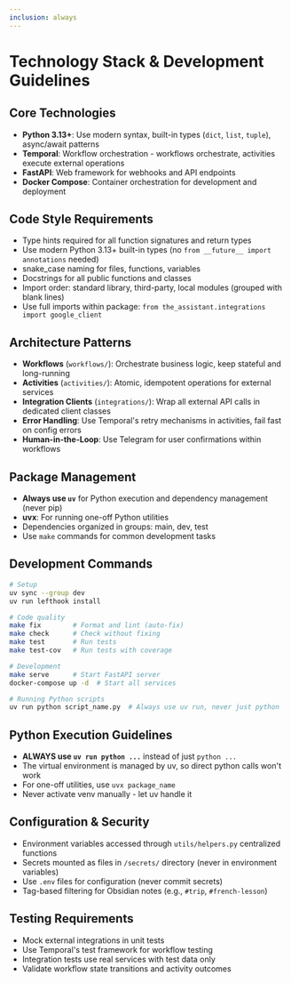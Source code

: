 ```yaml
---
inclusion: always
---
```


# Technology Stack & Development Guidelines

## Core Technologies
- **Python 3.13+**: Use modern syntax, built-in types (`dict`, `list`, `tuple`), async/await patterns
- **Temporal**: Workflow orchestration - workflows orchestrate, activities execute external operations
- **FastAPI**: Web framework for webhooks and API endpoints
- **Docker Compose**: Container orchestration for development and deployment

## Code Style Requirements
- Type hints required for all function signatures and return types
- Use modern Python 3.13+ built-in types (no `from __future__ import annotations` needed)
- snake_case naming for files, functions, variables
- Docstrings for all public functions and classes
- Import order: standard library, third-party, local modules (grouped with blank lines)
- Use full imports within package: `from the_assistant.integrations import google_client`

## Architecture Patterns
- **Workflows** (`workflows/`): Orchestrate business logic, keep stateful and long-running
- **Activities** (`activities/`): Atomic, idempotent operations for external services
- **Integration Clients** (`integrations/`): Wrap all external API calls in dedicated client classes
- **Error Handling**: Use Temporal's retry mechanisms in activities, fail fast on config errors
- **Human-in-the-Loop**: Use Telegram for user confirmations within workflows

## Package Management
- **Always use `uv`** for Python execution and dependency management (never pip)
- **uvx**: For running one-off Python utilities
- Dependencies organized in groups: main, dev, test
- Use `make` commands for common development tasks

## Development Commands
```bash
# Setup
uv sync --group dev
uv run lefthook install

# Code quality
make fix        # Format and lint (auto-fix)
make check      # Check without fixing
make test       # Run tests
make test-cov   # Run tests with coverage

# Development
make serve      # Start FastAPI server
docker-compose up -d  # Start all services

# Running Python scripts
uv run python script_name.py  # Always use uv run, never just python
```

## Python Execution Guidelines
- **ALWAYS use `uv run python ...`** instead of just `python ...`
- The virtual environment is managed by uv, so direct python calls won't work
- For one-off utilities, use `uvx package_name` 
- Never activate venv manually - let uv handle it

## Configuration & Security
- Environment variables accessed through `utils/helpers.py` centralized functions
- Secrets mounted as files in `/secrets/` directory (never in environment variables)
- Use `.env` files for configuration (never commit secrets)
- Tag-based filtering for Obsidian notes (e.g., `#trip`, `#french-lesson`)

## Testing Requirements
- Mock external integrations in unit tests
- Use Temporal's test framework for workflow testing
- Integration tests use real services with test data only
- Validate workflow state transitions and activity outcomes